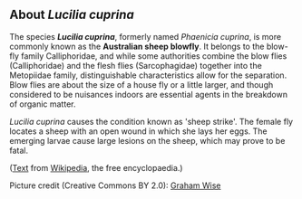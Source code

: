 About *Lucilia cuprina*
-----------------------

The species ***Lucilia cuprina***, formerly named *Phaenicia cuprina*,
is more commonly known as the **Australian sheep blowfly**. It belongs
to the blow-fly family Calliphoridae, and while some authorities combine
the blow flies (Calliphoridae) and the flesh flies (Sarcophagidae)
together into the Metopiidae family, distinguishable characteristics
allow for the separation. Blow flies are about the size of a house fly
or a little larger, and though considered to be nuisances indoors are
essential agents in the breakdown of organic matter.

*Lucilia cuprina* causes the condition known as \'sheep strike\'. The
female fly locates a sheep with an open wound in which she lays her
eggs. The emerging larvae cause large lesions on the sheep, which may
prove to be fatal.

([Text](http://en.wikipedia.org/wiki/Lucilia_cuprina) from
[Wikipedia](http://en.wikipedia.org/), the free encyclopaedia.)

Picture credit (Creative Commons BY 2.0): [Graham
Wise](https://commons.wikimedia.org/wiki/File:Lucilia_cuprina_(14501528086).jpg)
